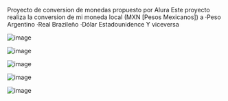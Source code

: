 Proyecto de conversion de monedas propuesto por Alura
Este proyecto realiza la conversion de mi moneda local (MXN [Pesos Mexicanos]) a
·Peso Argentino
·Real Brazileño
·Dólar Estadounidence
Y viceversa

![image](https://github.com/ManuelMohedano/ConversorDeMonedas/assets/98444312/928edcb6-a4ee-4250-aab8-44caa0e4550c)

![image](https://github.com/ManuelMohedano/ConversorDeMonedas/assets/98444312/d4666dbd-82d3-480e-8bc8-7e5ac6dd7a31)

![image](https://github.com/ManuelMohedano/ConversorDeMonedas/assets/98444312/ceede9de-477f-4a28-b586-96f801a92633)

![image](https://github.com/ManuelMohedano/ConversorDeMonedas/assets/98444312/62c20691-54b2-483b-aa9f-26296aa45f1b)

![image](https://github.com/ManuelMohedano/ConversorDeMonedas/assets/98444312/8329ccca-daad-491a-866f-e88a139bb5e3)




